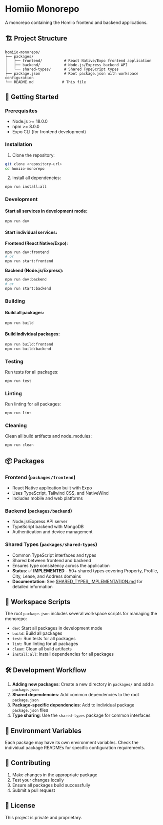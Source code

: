 # Homiio Monorepo

A monorepo containing the Homiio frontend and backend applications.

## 🏗️ Project Structure

```
homiio-monorepo/
├── packages/
│   ├── frontend/          # React Native/Expo frontend application
│   ├── backend/           # Node.js/Express backend API
│   └── shared-types/      # Shared TypeScript types
├── package.json           # Root package.json with workspace configuration
└── README.md             # This file
```

## 🚀 Getting Started

### Prerequisites

- Node.js >= 18.0.0
- npm >= 8.0.0
- Expo CLI (for frontend development)

### Installation

1. Clone the repository:
```bash
git clone <repository-url>
cd homiio-monorepo
```

2. Install all dependencies:
```bash
npm run install:all
```

### Development

#### Start all services in development mode:
```bash
npm run dev
```

#### Start individual services:

**Frontend (React Native/Expo):**
```bash
npm run dev:frontend
# or
npm run start:frontend
```

**Backend (Node.js/Express):**
```bash
npm run dev:backend
# or
npm run start:backend
```

### Building

#### Build all packages:
```bash
npm run build
```

#### Build individual packages:
```bash
npm run build:frontend
npm run build:backend
```

### Testing

Run tests for all packages:
```bash
npm run test
```

### Linting

Run linting for all packages:
```bash
npm run lint
```

### Cleaning

Clean all build artifacts and node_modules:
```bash
npm run clean
```

## 📦 Packages

### Frontend (`packages/frontend`)
- React Native application built with Expo
- Uses TypeScript, Tailwind CSS, and NativeWind
- Includes mobile and web platforms

### Backend (`packages/backend`)
- Node.js/Express API server
- TypeScript backend with MongoDB
- Authentication and device management

### Shared Types (`packages/shared-types`)
- Common TypeScript interfaces and types
- Shared between frontend and backend
- Ensures type consistency across the application
- **Status**: ✅ **IMPLEMENTED** - 50+ shared types covering Property, Profile, City, Lease, and Address domains
- **Documentation**: See [SHARED_TYPES_IMPLEMENTATION.md](./SHARED_TYPES_IMPLEMENTATION.md) for detailed information

## 🔧 Workspace Scripts

The root `package.json` includes several workspace scripts for managing the monorepo:

- `dev`: Start all packages in development mode
- `build`: Build all packages
- `test`: Run tests for all packages
- `lint`: Run linting for all packages
- `clean`: Clean all build artifacts
- `install:all`: Install dependencies for all packages

## 🛠️ Development Workflow

1. **Adding new packages**: Create a new directory in `packages/` and add a `package.json`
2. **Shared dependencies**: Add common dependencies to the root `package.json`
3. **Package-specific dependencies**: Add to individual package `package.json` files
4. **Type sharing**: Use the `shared-types` package for common interfaces

## 📝 Environment Variables

Each package may have its own environment variables. Check the individual package READMEs for specific configuration requirements.

## 🤝 Contributing

1. Make changes in the appropriate package
2. Test your changes locally
3. Ensure all packages build successfully
4. Submit a pull request

## 📄 License

This project is private and proprietary. 